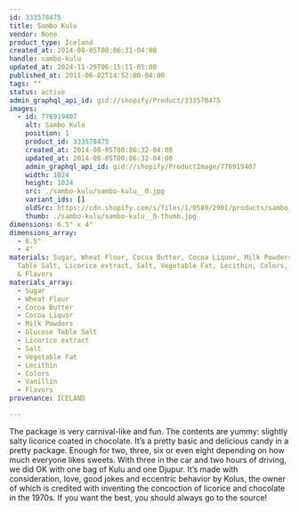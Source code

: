 ```yaml
---
id: 333578475
title: Sambo Kulu
vendor: None
product_type: Iceland
created_at: 2014-08-05T00:06:31-04:00
handle: sambo-kulu
updated_at: 2024-11-29T06:15:11-05:00
published_at: 2011-06-02T14:52:00-04:00
tags: ""
status: active
admin_graphql_api_id: gid://shopify/Product/333578475
images:
  - id: 776919407
    alt: Sambo Kulu
    position: 1
    product_id: 333578475
    created_at: 2014-08-05T00:06:32-04:00
    updated_at: 2014-08-05T00:06:32-04:00
    admin_graphql_api_id: gid://shopify/ProductImage/776919407
    width: 1024
    height: 1024
    src: ./sambo-kulu/sambo-kulu__0.jpg
    variant_ids: []
    oldSrc: https://cdn.shopify.com/s/files/1/0589/2901/products/sambo_kulu_sukk.jpeg?v=1407211592
    thumb: ./sambo-kulu/sambo-kulu__0-thumb.jpg
dimensions: 6.5" x 4"
dimensions_array:
  - 6.5"
  - 4"
materials: Sugar, Wheat Flour, Cocoa Butter, Cocoa Liquor, Milk Powders, Glucose
  Table Salt, Licorice extract, Salt, Vegetable Fat, Lecithin, Colors, Vanillin
  & Flavors
materials_array:
  - Sugar
  - Wheat Flour
  - Cocoa Butter
  - Cocoa Liquor
  - Milk Powders
  - Glucose Table Salt
  - Licorice extract
  - Salt
  - Vegetable Fat
  - Lecithin
  - Colors
  - Vanillin
  - Flavors
provenance: ICELAND

---
```


The package is very carnival-like and fun. The contents are yummy: slightly salty licorice coated in chocolate. It’s a pretty basic and delicious candy in a pretty package. Enough for two, three, six or even eight depending on how much everyone likes sweets. With three in the car and two hours of driving, we did OK with one bag of Kulu and one Djupur. It’s made with consideration, love, good jokes and eccentric behavior by Kolus, the owner of which is credited with inventing the concoction of licorice and chocolate in the 1970s. If you want the best, you should always go to the source!